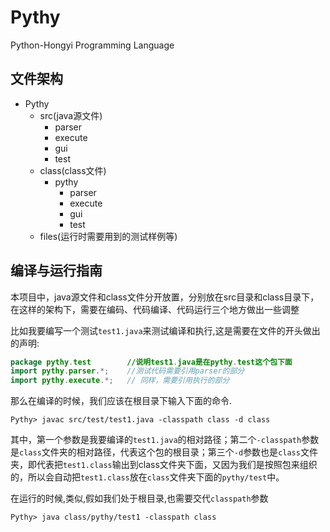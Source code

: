 # Pythy
Python-Hongyi Programming Language

## 文件架构
+ Pythy
	+ src(java源文件)
		+ parser
		+ execute
		+ gui
		+ test
	+ class(class文件)
		+ pythy
			+ parser
			+ execute
			+ gui
			+ test
	+ files(运行时需要用到的测试样例等)

## 编译与运行指南
本项目中，java源文件和class文件分开放置，分别放在src目录和class目录下，在这样的架构下，需要在编码、代码编译、代码运行三个地方做出一些调整


比如我要编写一个测试`test1.java`来测试编译和执行,这是需要在文件的开头做出的声明:
```java
package pythy.test 		  //说明test1.java是在pythy.test这个包下面
import pythy.parser.*;    //测试代码需要引用parser的部分
import pythy.execute.*;   // 同样，需要引用执行的部分
```

那么在编译的时候，我们应该在根目录下输入下面的命令.
```shell
Pythy> javac src/test/test1.java -classpath class -d class 

```
其中，第一个参数是我要编译的`test1.java`的相对路径；第二个`-classpath`参数是`class`文件夹的相对路径，代表这个包的根目录；第三个`-d`参数也是`class`文件夹，即代表把`test1.class`输出到class文件夹下面，又因为我们是按照包来组织的，所以会自动把`test1.class`放在`class`文件夹下面的`pythy/test`中。

在运行的时候,类似,假如我们处于根目录,也需要交代`classpath`参数
```
Pythy> java class/pythy/test1 -classpath class
```